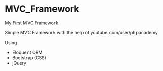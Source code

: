 # MVC_Framework
My First MVC Framework

Simple MVC Framework with the help of youtube.com/user/phpacademy

Using
 - Eloquent ORM
 - Bootstrap (CSS)
 - jQuery
